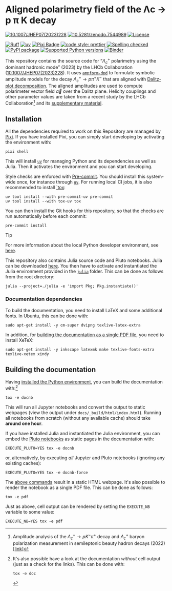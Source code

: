 # Aligned polarimetry field of the Λc → p π K decay

[![10.1007/JHEP07(2023)228](<https://zenodo.org/badge/doi/10.1007/JHEP07(2023)228.svg>)](<https://doi.org/10.1007/JHEP07(2023)228>)
[![10.5281/zenodo.7544989](https://zenodo.org/badge/doi/10.5281/zenodo.7544989.svg)](https://doi.org/10.5281/zenodo.7544989)
[![License](https://img.shields.io/badge/License-Apache_2.0-blue.svg)](https://www.apache.org/licenses/LICENSE-2.0)

[![Ruff](https://img.shields.io/endpoint?url=https://raw.githubusercontent.com/charliermarsh/ruff/main/assets/badge/v2.json)](https://github.com/astral-sh/ruff)
[![uv](https://img.shields.io/endpoint?url=https://raw.githubusercontent.com/astral-sh/uv/main/assets/badge/v0.json)](https://github.com/astral-sh/uv)
[![Pixi Badge](https://img.shields.io/endpoint?url=https://raw.githubusercontent.com/prefix-dev/pixi/main/assets/badge/v0.json)](https://pixi.sh)
[![code style: prettier](https://img.shields.io/badge/code_style-prettier-ff69b4.svg?style=flat-square)](https://github.com/prettier/prettier)
[![Spelling checked](https://img.shields.io/badge/cspell-checked-brightgreen.svg)](https://github.com/streetsidesoftware/cspell/tree/master/packages/cspell)
[![PyPI package](https://badge.fury.io/py/polarimetry-lc2pkpi.svg)](https://pypi.org/project/polarimetry-lc2pkpi)
[![Supported Python versions](https://img.shields.io/pypi/pyversions/polarimetry-lc2pkpi)](https://pypi.org/project/polarimetry-lc2pkpi)
[![Binder](https://static.mybinder.org/badge_logo.svg)](https://mybinder.org/v2/gh/ComPWA/polarimetry/stable?urlpath=lab)

This repository contains the source code for “<span></span>$\Lambda_c^+$ polarimetry using the dominant hadronic mode” (2023) by the LHCb Collaboration ([10.1007/JHEP07(2023)228](<https://doi.org/10.1007/JHEP07(2023)228>)). It uses [`ampform-dpd`](https://github.com/ComPWA/ampform-dpd) to formulate symbolic amplitude models for the decay $\Lambda^+_c \to p \pi^+ K^-$ that are aligned with [Dalitz-plot decomposition](https://journals.aps.org/prd/abstract/10.1103/PhysRevD.101.034033). The aligned amplitudes are used to compute polarimeter vector field $\vec\alpha$ over the Dalitz plane. Helicity couplings and other parameter values are taken from a recent study by the LHCb Collaboration[^1] and its [supplementary material](https://cds.cern.ch/record/2824328/files).

<!-- cspell:ignore semileptonic -->

[^1]: Amplitude analysis of the $\Lambda^+_c \to p K^- \pi^+$ decay and $\Lambda^+_c$ baryon polarization measurement in semileptonic beauty hadron decays (2022) [[link]](https://inspirehep.net/literature/2132745)

## Installation

All the dependencies required to work on this Repository are managed by [Pixi](https://pixi.sh). If you have installed Pixi, you can simply start developing by activating the environment with:

```shell
pixi shell
```

This will install [`uv`](https://docs.astral.sh/uv) for managing Python and its dependencies as well as Julia. Then it activates the environment and you can start developing.

Style checks are enforced with [Pre-commit](https://pre-commit.com). You should install this system-wide once, for instance through [`uv`](https://docs.astral.sh/uv). For running local CI jobs, it is also recommended to install [`tox](https://tox.readthedocs.io):

```shell
uv tool install --with pre-commit-uv pre-commit
uv tool install --with tox-uv tox
```

You can then install the Git hooks for this repository, so that the checks are run automatically before each commit:

```shell
pre-commit install
```

> [!TIP]
> For more information about the local Python developer environment, see [here](https://compwa.github.io/develop#local-set-up).

This repository also contains Julia source code and Pluto notebooks. Julia can be downloaded [here](https://julialang.org/downloads). You then have to activate and instantiated the Julia environment provided in the [`julia`](./julia) folder. This can be done as follows from the root directory:

```shell
julia --project=./julia -e 'import Pkg; Pkg.instantiate()'
```

### Documentation dependencies

To build the documentation, you need to install LaTeX and some additional fonts. In Ubuntu, this can be done with:

```shell
sudo apt-get install -y cm-super dvipng texlive-latex-extra
```

In addition, for [building the documentation as a single PDF file](#building-the-documentation), you need to install XeTeX:

```shell
sudo apt-get install -y inkscape latexmk make texlive-fonts-extra texlive-xetex xindy
```

<!-- cspell:ignore xetex -->

## Building the documentation

Having [installed the Python environment](#installation), you can build the documentation with:[^2]

```shell
tox -e docnb
```

This will run all Jupyter notebooks and convert the output to static webpages (view the output under `docs/_build/html/index.html`). Running all notebooks from scratch (without any available cache) should take **around one hour**.

If you have installed Julia and instantiated the Julia environment, you can embed the [Pluto notebooks](./julia/notebooks) as static pages in the documentation with:

```shell
EXECUTE_PLUTO=YES tox -e docnb
```

or, alternatively, by executing _all_ Jupyter and Pluto notebooks (ignoring any existing caches):

```shell
EXECUTE_PLUTO=YES tox -e docnb-force
```

The [above commands](#building-the-documentation) result in a static HTML webpage. It's also possible to render the notebook as a single PDF file. This can be done as follows:

```shell
tox -e pdf
```

Just as above, cell output can be rendered by setting the `EXECUTE_NB` variable to some value:

```shell
EXECUTE_NB=YES tox -e pdf
```

[^2]:
    It's also possible have a look at the documentation _without_ cell output (just as a check for the links). This can be done with:

    ```shell
    tox -e doc
    ```
